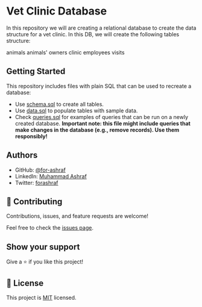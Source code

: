 # Vet Clinic Database
In this repository we will are creating a relational database to create the data structure for a vet clinic. In this DB, we will create the following tables structure:

animals
animals' owners
clinic employees
visits

## Getting Started

This repository includes files with plain SQL that can be used to recreate a database:

- Use [schema.sql](./schema.sql) to create all tables.
- Use [data.sql](./data.sql) to populate tables with sample data.
- Check [queries.sql](./queries.sql) for examples of queries that can be run on a newly created database. **Important note: this file might include queries that make changes in the database (e.g., remove records). Use them responsibly!**


## Authors


- GitHub: [@for-ashraf](https://github.com/for-ashraf)
- LinkedIn: [Muhammad Ashraf](https://www.linkedin.com/in/for-ashraf/)
- Twitter: [forashraf](https://twitter.com/forashraf)

## 🤝 Contributing

Contributions, issues, and feature requests are welcome!

Feel free to check the [issues page](../../issues/).

## Show your support

Give a ⭐️ if you like this project!

## 📝 License

This project is [MIT](./MIT.md) licensed.
